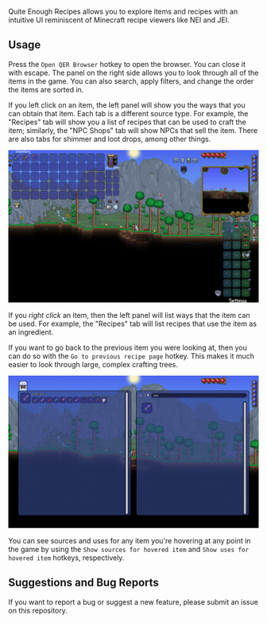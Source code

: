 Quite Enough Recipes allows you to explore items and recipes with an intuitive UI reminiscent of
Minecraft recipe viewers like NEI and JEI.

## Usage
Press the `Open QER Browser` hotkey to open the browser. You can close it with escape. The panel on
the right side allows you to look through all of the items in the game. You can also search, apply
filters, and change the order the items are sorted in.

If you left click on an item, the left panel will show you the ways that you can obtain that item.
Each tab is a different source type. For example, the "Recipes" tab will show you a list of recipes
that can be used to craft the item; similarly, the "NPC Shops" tab will show NPCs that sell the
item. There are also tabs for shimmer and loot drops, among other things.

![Source tabs](/readme_images/source_tabs.gif)

If you *right click* an item, then the left panel will list ways that the item can be used. For
example, the "Recipes" tab will list recipes that use the item as an ingredient.

If you want to go back to the previous item you were looking at, then you can do so with the `Go to
previous recipe page` hotkey. This makes it much easier to look through large, complex crafting
trees.

![Go back](/readme_images/go_back.gif)

You can see sources and uses for any item you're hovering at any point in the game by using the
`Show sources for hovered item` and `Show uses for hovered item` hotkeys, respectively.

## Suggestions and Bug Reports
If you want to report a bug or suggest a new feature, please submit an issue on this repository.
